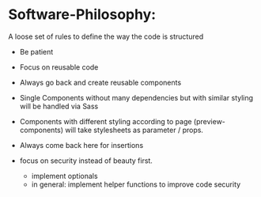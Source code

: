 # Software-Philosophy:

A loose set of rules to define the way the code is structured

- Be patient
- Focus on reusable code
- Always go back and create reusable components
- Single Components without many dependencies but with similar styling will be handled via Sass
- Components with different styling according to page (preview-components) will take stylesheets as parameter / props.
- Always come back here for insertions

- focus on security instead of beauty first.
  - implement optionals
  - in general: implement helper functions to improve code security
